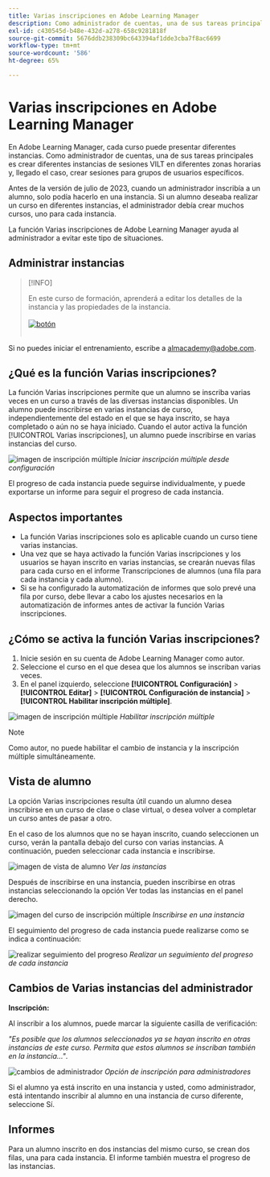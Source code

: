 ```yaml
---
title: Varias inscripciones en Adobe Learning Manager
description: Como administrador de cuentas, una de sus tareas principales es crear diferentes instancias de sesiones VILT en diferentes zonas horarias y, llegado el caso, crear sesiones para grupos de usuarios específicos.
exl-id: c430545d-b48e-432d-a278-658c9281818f
source-git-commit: 5676ddb238309bc643394af1dde3cba7f8ac6699
workflow-type: tm+mt
source-wordcount: '586'
ht-degree: 65%

---
```


# Varias inscripciones en Adobe Learning Manager

En Adobe Learning Manager, cada curso puede presentar diferentes instancias. Como administrador de cuentas, una de sus tareas principales es crear diferentes instancias de sesiones VILT en diferentes zonas horarias y, llegado el caso, crear sesiones para grupos de usuarios específicos.

Antes de la versión de julio de 2023, cuando un administrador inscribía a un alumno, solo podía hacerlo en una instancia. Si un alumno deseaba realizar un curso en diferentes instancias, el administrador debía crear muchos cursos, uno para cada instancia.

La función Varias inscripciones de Adobe Learning Manager ayuda al administrador a evitar este tipo de situaciones.

## Administrar instancias

>[!INFO]
>
>En este curso de formación, aprenderá a editar los detalles de la instancia y las propiedades de la instancia.<br><br>[![botón](assets/launch-training-button.png)](https://content.adobelearningmanageracademy.com/app/learner?accountId=98632#/course/8318912)</br></br>

Si no puedes iniciar el entrenamiento, escribe a <almacademy@adobe.com>.

## ¿Qué es la función Varias inscripciones?

La función Varias inscripciones permite que un alumno se inscriba varias veces en un curso a través de las diversas instancias disponibles.  Un alumno puede inscribirse en varias instancias de curso, independientemente del estado en el que se haya inscrito, se haya completado o aún no se haya iniciado. Cuando el autor activa la función [!UICONTROL Varias inscripciones], un alumno puede inscribirse en varias instancias del curso.

![imagen de inscripción múltiple](assets/multi-enrollment-author.png)
*Iniciar inscripción múltiple desde configuración*

El progreso de cada instancia puede seguirse individualmente, y puede exportarse un informe para seguir el progreso de cada instancia.

## Aspectos importantes

* La función Varias inscripciones solo es aplicable cuando un curso tiene varias instancias.
* Una vez que se haya activado la función Varias inscripciones y los usuarios se hayan inscrito en varias instancias, se crearán nuevas filas para cada curso en el informe Transcripciones de alumnos (una fila para cada instancia y cada alumno).
* Si se ha configurado la automatización de informes que solo prevé una fila por curso, debe llevar a cabo los ajustes necesarios en la automatización de informes antes de activar la función Varias inscripciones.

## ¿Cómo se activa la función Varias inscripciones?

1. Inicie sesión en su cuenta de Adobe Learning Manager como autor.
1. Seleccione el curso en el que desea que los alumnos se inscriban varias veces.
1. En el panel izquierdo, seleccione **[!UICONTROL Configuración]** > **[!UICONTROL Editar]** > **[!UICONTROL Configuración de instancia]** > **[!UICONTROL Habilitar inscripción múltiple]**.

![imagen de inscripción múltiple](assets/multi-enrollment-author.png)
*Habilitar inscripción múltiple*

>[!NOTE]
>
>Como autor, no puede habilitar el cambio de instancia y la inscripción múltiple simultáneamente.

## Vista de alumno

La opción Varias inscripciones resulta útil cuando un alumno desea inscribirse en un curso de clase o clase virtual, o desea volver a completar un curso antes de pasar a otro.

En el caso de los alumnos que no se hayan inscrito, cuando seleccionen un curso, verán la pantalla debajo del curso con varias instancias. A continuación, pueden seleccionar cada instancia e inscribirse.

![imagen de vista de alumno](assets/learner-view.png)
*Ver las instancias*

Después de inscribirse en una instancia, pueden inscribirse en otras instancias seleccionando la opción Ver todas las instancias en el panel derecho.

![imagen del curso de inscripción múltiple](assets/enroll-instance.png)
*Inscribirse en una instancia*

El seguimiento del progreso de cada instancia puede realizarse como se indica a continuación:

![realizar seguimiento del progreso](assets/check-progress.png)
*Realizar un seguimiento del progreso de cada instancia*

## Cambios de Varias instancias del administrador

**Inscripción:**

Al inscribir a los alumnos, puede marcar la siguiente casilla de verificación:

*&quot;Es posible que los alumnos seleccionados ya se hayan inscrito en otras instancias de este curso. Permita que estos alumnos se inscriban también en la instancia...&quot;*.

![cambios de administrador](assets/admin-changes.png)
*Opción de inscripción para administradores*

Si el alumno ya está inscrito en una instancia y usted, como administrador, está intentando inscribir al alumno en una instancia de curso diferente, seleccione Sí.

## Informes

Para un alumno inscrito en dos instancias del mismo curso, se crean dos filas, una para cada instancia. El informe también muestra el progreso de las instancias.
